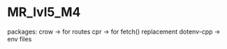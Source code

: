 # MR_lvl5_M4


packages: 
crow -> for routes 
cpr -> for fetch() replacement
dotenv-cpp -> env files 